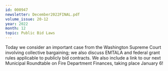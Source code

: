 ```yaml
---
id: 000947
newsletter: December2022FINAL.pdf
volume_issue: 20-12
year: 2022
month: 12
topic: Public Bid Laws
---
```


Today we consider an important case from the Washington Supreme Court involving collective bargaining; we also discuss EMTALA and federal grant rules applicable to publicly bid contracts. We also include a link to our next Municipal Roundtable on Fire Department Finances, taking place January 6!